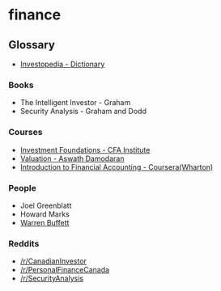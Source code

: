 # finance

## Glossary

- [Investopedia - Dictionary](https://www.investopedia.com/financial-term-dictionary-4769738)

### Books

- The Intelligent Investor - Graham
- Security Analysis - Graham and Dodd

### Courses

- [Investment Foundations - CFA Institute](https://www.cfainstitute.org/en/programs/investment-foundations)
- [Valuation - Aswath Damodaran](http://people.stern.nyu.edu/adamodar/New_Home_Page/webcastvalonline.htm)
- [Introduction to Financial Accounting - Coursera(Wharton)](https://www.coursera.org/learn/wharton-accounting)

### People

- Joel Greenblatt
- Howard Marks
- [Warren Buffett](https://www.berkshirehathaway.com/letters/letters.html)

### Reddits

- [/r/CanadianInvestor](https://www.reddit.com/r/CanadianInvestor)
- [/r/PersonalFinanceCanada](https://www.reddit.com/r/PersonalFinanceCanada)
- [/r/SecurityAnalysis](https://www.reddit.com/r/SecurityAnalysis/)


